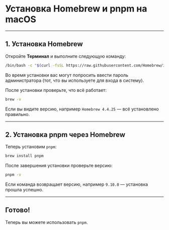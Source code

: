 # Установка Homebrew и pnpm на macOS

---

## 1. Установка Homebrew

Откройте **Терминал** и выполните следующую команду:

```bash
/bin/bash -c "$(curl -fsSL https://raw.githubusercontent.com/Homebrew/install/HEAD/install.sh)"
```

Во время установки вас могут попросить ввести пароль администратора (тот, что вы используете для входа в систему).

После установки проверьте, что всё работает:

```bash
brew -v
```

Если вы видите версию, например `Homebrew 4.4.25` — всё установлено правильно.

---

## 2. Установка pnpm через Homebrew

Теперь установим `pnpm`:

```bash
brew install pnpm
```

После завершения установки проверьте версию:

```bash
pnpm -v
```

Если команда возвращает версию, например `9.10.0` — установка прошла успешно.

---

## Готово!

Теперь вы можете использовать `pnpm`.
